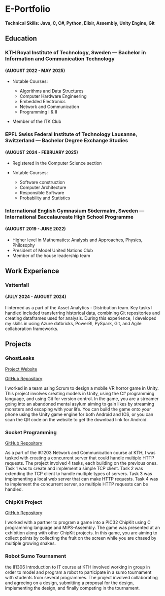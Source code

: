 # E-Portfolio

#### Technical Skills: Java, C, C#, Python, Elixir, Assembly, Unity Engine, Git

## Education
### KTH Royal Institute of Technology,  Sweden — Bachelor in Information and Communication Technology
#### (AUGUST 2022 - MAY 2025)

- Notable Courses:
  - Algorithms and Data Structures
  - Computer Hardware Engineering
  - Embedded Electronics
  - Network and Communication
  - Programming I & II

- Member of the ITK Club

### EPFL Swiss Federal Institute of Technology Lausanne,  Switzerland — Bachelor Degree Exchange Studies
#### (AUGUST 2024 - FEBRUARY 2025)

- Registered in the Computer Science section

- Notable Courses:
  - Software construction
  - Computer Architecture
  - Responsible Software
  - Probability and Statistics

### International English Gymnasium Södermalm,  Sweden — International Baccalaureate High School Programme
#### (AUGUST 2019 - JUNE 2022)

- Higher level in  Mathematics:  Analysis and Approaches, Physics, Philosophy
- President of Model United Nations Club
- Member of the house leadership team

## Work Experience
### Vattenfall
#### (JULY 2024 - AUGUST 2024)
I interned as a part of the Asset Analytics - Distribution team. Key tasks I handled included transferring historical data, combining Git repositories and creating dataframes used for analysis. During this experience, I developed my skills in using Azure datbricks, PowerBI, PySpark, Git, and Agile collaboration frameworks.

## Projects
### GhostLeaks

[Project Website](https://saitejaschintapall.wixsite.com/ghostleaks)

[GitHub Repository](https://github.com/SaiTejasC/GhostLeaks)

I worked in a team using Scrum to design a mobile VR horror game in Unity. This project involves creating models in Unity, using the C# programming language, and using Git for version control. In the game, you are a streamer going into an abandoned mental asylum aiming to gain likes by streaming monsters and escaping with your life. You can build the game onto your phone using the Unity game engine for both Android and IOS, or you can scan the QR code on the website to get the download link for Android.

### Socket Programming

[GitHub Repository](https://github.com/SaiTejasC/Socket-Programming)

As a part of the IK1203 Network and Communication course at KTH, I was tasked with creating a concurrent server that could handle multiple HTTP requests. The project involved 4 tasks, each building on the previous ones. Task 1 was to create and implement a simple TCP client. Task 2 was extending the TCP client to handle multiple types of servers. Task 3 was implementing a local web server that can make HTTP requests. Task 4 was to implement the concurrent server, so multiple HTTP requests can be handled.

### ChipKit Project

[GitHub Repository](https://github.com/gwendolym/is1200-mini-project-78)

I worked with a partner to program a game into a PIC32 ChipKit using C programming language and MIPS-Assembly. The game was presented at an exhibition along with other ChipKit projects. In this game, you are aiming to collect points by collecting the fruit on the screen while you are chased by multiple growing snakes. 

### Robot Sumo Tournament

the II1306 Introduction to IT course at KTH involved working in group in order to model and program a robot to participate in a sumo tournament with students from several programmes. The project involved collaborating and agreeing on a design, submitting a proposal for the design, implementing the design, and finally competing in the tournament.


